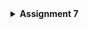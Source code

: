 <details>
<Summary><b>Assignment 7</b></Summary>

# How I implemented the [assignment checklist](https://pbp-fasilkom-ui.github.io/ganjil-2025/en/assignments/individual/assignment-7)

First, I created a new flutter project:
```
flutter create coquette_shop_mobile
```

Then, moved `MyHomePage` and the preceding classes from `main.dart` to a new file `menu.dart`.

To add the buttons and change their colors:

`menu.dart`
```dart
  final List<ItemHomepage> items = [
    ItemHomepage("View Product List", Icons.menu, Color(0xFF8ec07c)),
    ItemHomepage("Add Product", Icons.add, Color(0xFFd79921)),
    ItemHomepage("Logout", Icons.logout, Color(0xFFcc241d)),
  ];
```

# Assignment questions

### Stateless vs Stateful widgets 
Stateless widgets are immutable, meaning that their properties can't change once created. Stateful widgets can update depending on its current "state". 

### Widgets used for this project
The widgets used here are all Stateless. This is because everything so far is static content, which means we don't have to use Stateful widgets.

### Use for `setState()`

`setState()` is used to modify any variable that is part of the state of a StatefulWidget. 

### `const` vs `final`

`const` variables are variables which value is known at compile time, and are immutable. 

`final` variables are run-time constants. Once its value is set, it cannot be changed, but it does not need to be known at compile time. 

</details>